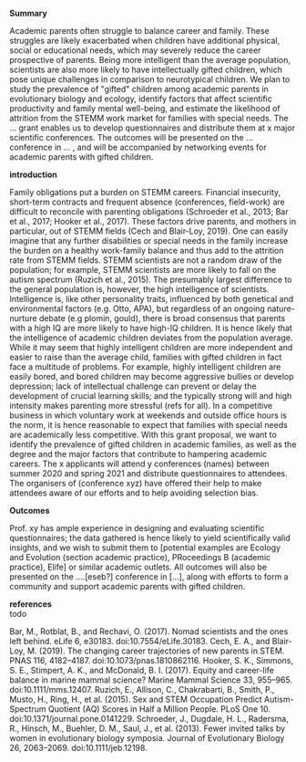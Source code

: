 **Summary**  

Academic parents often struggle to balance career and family. These struggles are likely exacerbated when children have additional physical, social or educational needs, which may severely reduce the career prospective of parents. Being more intelligent than the average population, scientists are also more likely to have intellectually gifted children, which pose unique challenges in comparison to neurotypical children. We plan to study the prevalence of "gifted" children among academic parents in evolutionary biology and ecology, identify factors that affect scientific productivity and family mental well-being, and estimate the likelihood of attrition from the STEMM work market for families with special needs. The … grant enables us to develop questionnaires and distribute them at x major scientific conferences. The outcomes will be presented on the ... conference in ... , and will be accompanied by networking events for academic parents with gifted children.
 


**introduction**   

Family obligations put a burden on STEMM careers. Financial insecurity, short-term contracts and frequent absence (conferences, field-work) are difficult to reconcile with parenting obligations (Schroeder et al., 2013; Bar et al., 2017; Hooker et al., 2017). These factors drive parents, and mothers in particular, out of STEMM fields (Cech and Blair-Loy, 2019). One can easily imagine that any further disabilities or special needs in the family increase the burden on a healthy work-family balance and thus add to the attrition rate from STEMM fields. 
STEMM scientists are not a random draw of the population; for example, STEMM scientists are more likely to fall on the autism spectrum (Ruzich et al., 2015). The presumably largest difference to the general population is, however, the high intelligence of scientists. Intelligence is, like other personality traits, influenced by both genetical and environmental factors (e.g. Otto, APA), but regardless of an ongoing nature-nurture debate (e.g plomin, gould), there is broad consensus that parents with a high IQ are more likely to have high-IQ children. It is hence likely that the intelligence of academic children deviates from the population average.
While it may seem that highly intelligent children are more independent and easier to raise than the average child, families with gifted children in fact face a multitude of problems. For example, highly intelligent children are easily bored, and bored children may become aggressive bullies or develop depression; lack of intellectual challenge can prevent or delay the development of crucial learning skills; and the typically strong will and high intensity makes parenting more stressful (refs for all).  In a competitive business in which voluntary work at weekends and outside office hours is the norm, it is hence reasonable to expect that families with special needs are academically less competitive. With this grant proposal, we want to identify the prevalence of gifted children in academic families, as well as the degree and the major factors that contribute to hampering academic careers. The x applicants will attend y conferences (names) between summer 2020 and spring 2021 and distribute questionnaires to attendees. The organisers of (conference xyz) have offered their help to make attendees aware of our efforts and to help avoiding selection bias. 


**Outcomes**  

Prof. xy has ample experience in designing and evaluating scientific questionnaires; the data gathered is hence likely to yield scientifically valid insights, and we wish to submit them to [potential examples are Ecology and Evolution (section academic practice), PRoceedings B (academic practice), Elife] or similar academic outlets. All outcomes will also be presented on the ....[eseb?] conference in [...], along with efforts to form a community and support academic parents with gifted children. 


**references**  
todo

Bar, M., Rotblat, B., and Rechavi, O. (2017). Nomad scientists and the ones left behind. eLife 6, e30183. doi:10.7554/eLife.30183.
Cech, E. A., and Blair-Loy, M. (2019). The changing career trajectories of new parents in STEM. PNAS 116, 4182–4187. doi:10.1073/pnas.1810862116.
Hooker, S. K., Simmons, S. E., Stimpert, A. K., and McDonald, B. I. (2017). Equity and career-life balance in marine mammal science? Marine Mammal Science 33, 955–965. doi:10.1111/mms.12407.
Ruzich, E., Allison, C., Chakrabarti, B., Smith, P., Musto, H., Ring, H., et al. (2015). Sex and STEM Occupation Predict Autism-Spectrum Quotient (AQ) Scores in Half a Million People. PLoS One 10. doi:10.1371/journal.pone.0141229.
Schroeder, J., Dugdale, H. L., Radersma, R., Hinsch, M., Buehler, D. M., Saul, J., et al. (2013). Fewer invited talks by women in evolutionary biology symposia. Journal of Evolutionary Biology 26, 2063–2069. doi:10.1111/jeb.12198.

